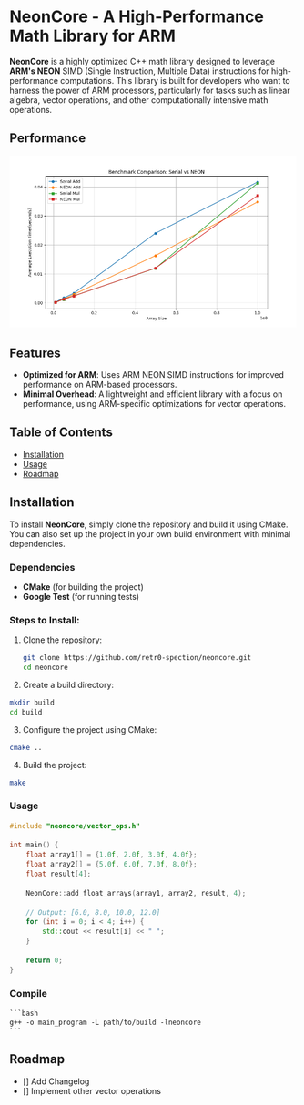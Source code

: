 # NeonCore - A High-Performance Math Library for ARM

**NeonCore** is a highly optimized C++ math library designed to leverage **ARM's NEON** SIMD (Single Instruction, Multiple Data) instructions for high-performance computations. This library is built for developers who want to harness the power of ARM processors, particularly for tasks such as linear algebra, vector operations, and other computationally intensive math operations.

## Performance

![screenshot](benchmarks/benchmark_comparison.png)


## Features

- **Optimized for ARM**: Uses ARM NEON SIMD instructions for improved performance on ARM-based processors.
- **Minimal Overhead**: A lightweight and efficient library with a focus on performance, using ARM-specific optimizations for vector operations.


## Table of Contents

- [Installation](#installation)
- [Usage](#usage)
- [Roadmap](#roadmap)

## Installation

To install **NeonCore**, simply clone the repository and build it using CMake. You can also set up the project in your own build environment with minimal dependencies.

### Dependencies

- **CMake** (for building the project)
- **Google Test** (for running tests)

### Steps to Install:

1. Clone the repository:

   ```bash
   git clone https://github.com/retr0-spection/neoncore.git
   cd neoncore
   ```
2. Create a build directory:
  ```bash
  mkdir build
  cd build
  ```
3. Configure the project using CMake:
  ```bash
  cmake ..
  ```
4.	Build the project:
  ```bash
  make
  ```
### Usage
  ```cpp
  #include "neoncore/vector_ops.h"

  int main() {
      float array1[] = {1.0f, 2.0f, 3.0f, 4.0f};
      float array2[] = {5.0f, 6.0f, 7.0f, 8.0f};
      float result[4];

      NeonCore::add_float_arrays(array1, array2, result, 4);

      // Output: [6.0, 8.0, 10.0, 12.0]
      for (int i = 0; i < 4; i++) {
          std::cout << result[i] << " ";
      }

      return 0;
  }
  ```
### Compile
    ```bash
    g++ -o main_program -L path/to/build -lneoncore
    ```
<!-- ROADMAP -->
## Roadmap

- [] Add Changelog
- [] Implement other vector operations
